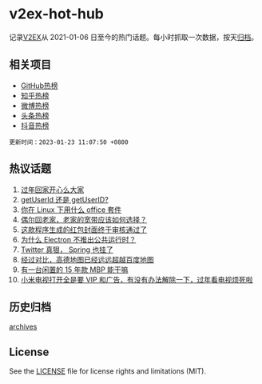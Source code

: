 # v2ex-hot-hub

 记录[V2EX](https://www.v2ex.com/)从 2021-01-06 日至今的热门话题。每小时抓取一次数据，按天[归档](archives)。
 
 ## 相关项目

- [GitHub热榜](https://github.com/lonnyzhang423/github-hot-hub)
- [知乎热榜](https://github.com/lonnyzhang423/zhihu-hot-hub)
- [微博热榜](https://github.com/lonnyzhang423/weibo-hot-hub)
- [头条热榜](https://github.com/lonnyzhang423/toutiao-hot-hub)
- [抖音热榜](https://github.com/lonnyzhang423/douyin-hot-hub)


 `更新时间：2023-01-23 11:07:50 +0800`

## 热议话题

1. [过年回家开心么大家](https://www.v2ex.com/t/910234)
1. [getUserId 还是 getUserID?](https://www.v2ex.com/t/910246)
1. [你在 Linux 下用什么 office 套件](https://www.v2ex.com/t/910259)
1. [偶尔回老家，老家的宽带应该如何选择？](https://www.v2ex.com/t/910273)
1. [这款程序生成的红包封面终于审核通过了](https://www.v2ex.com/t/910245)
1. [为什么 Electron 不推出公共运行时？](https://www.v2ex.com/t/910242)
1. [Twitter 真狠， Spring 也挂了](https://www.v2ex.com/t/910247)
1. [经过对比，高德地图已经远远超越百度地图](https://www.v2ex.com/t/910277)
1. [有一台闲置的 15 年款 MBP 能干嘛](https://www.v2ex.com/t/910283)
1. [小米电视打开全是要 VIP 和广告，有没有办法解除一下，过年看电视烦死啦](https://www.v2ex.com/t/910265)

## 历史归档

[archives](archives)

## License

See the [LICENSE](LICENSE) file for license rights and limitations (MIT).
